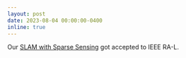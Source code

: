 ```yaml
---
layout: post
date: 2023-08-04 00:00:00-0400
inline: true
---
```


Our [SLAM with Sparse Sensing](https://ieeexplore.ieee.org/document/10250905) got accepted to IEEE RA-L.